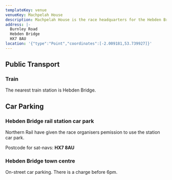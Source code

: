 ```yaml
---
templateKey: venue
venueKey: Machpelah House
description: Machpelah House is the race headquarters for the Hebden Bridge Fell Race
address: |-
  Burnley Road
  Hebden Bridge
  HX7 8AU
location: '{"type":"Point","coordinates":[-2.009181,53.739927]}'
---
```

## Public Transport

### Train

The nearest train station is Hebden Bridge.

## Car Parking

### Hebden Bridge rail station car park

Northern Rail have given the race organisers pemission to use the station car park.

Postcode for sat-navs: **HX7 8AU**

### Hebden Bridge town centre

On-street car parking. There is a charge before 6pm.

